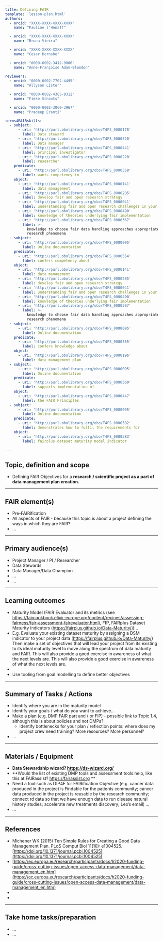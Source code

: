 ```yaml
---
title: Defining FAIR
template: 'lesson-plan.html'
authors:
  - orcid: "XXXX-XXXX-XXXX-XXXX"
    name: "Pauline l’Hénaff"

  - orcid: "XXXX-XXXX-XXXX-XXXX"
    name: "Bruna Vieira"

  - orcid: "XXXX-XXXX-XXXX-XXXX"
    name: "Cesar Bernabe"

  - orcid: "0000-0002-3412-9086"
    name: "Anne-Françoise Adam-Blondon"
    
reviewers:
  - orcid: "0000-0002-7702-4495"
    name: "Allyson Lister"

  - orcid: "0000-0002-4385-9312"
    name: "Fieke Schoots"

  - orcid: "0000-0002-3060-3967"
    name: "Pradeep Eranti"

terms4FAIRskills:
  - subject:
      - uri: 'http://purl.obolibrary.org/obo/T4FS_0000178'
        label: Data steward
      - uri: 'http://purl.obolibrary.org/obo/T4FS_0000520'
        label: Data manager
      - uri: 'http://purl.obolibrary.org/obo/T4FS_0000441'
        label: principal investigator
      - uri: 'http://purl.obolibrary.org/obo/T4FS_0000220'
        label: researcher
    predicate:
      - uri: 'http://purl.obolibrary.org/obo/T4FS_0000558'
        label: wants competency in
    object:
      - uri: 'http://purl.obolibrary.org/obo/T4FS_0000141'
        label: data management
      - uri: 'http://purl.obolibrary.org/obo/T4FS_0000285'
        label: develop fair and open research strategy
      - uri: 'http://purl.obolibrary.org/obo/T4FS_0000041'
        label: understanding fair and open research challenges in your organization
      - uri: 'http://purl.obolibrary.org/obo/T4FS_0000490'
        label: knowledge of theories underlying fair implementation
      - uri: 'http://purl.obolibrary.org/obo/T4FS_0000367'
        label: >-
          knowledge to choose fair data handling approaches appropriate to the
          research phenomena
  - subject:
      - uri: 'http://purl.obolibrary.org/obo/T4FS_0000095'
        label: Online documentation
    predicate:
      - uri: 'http://purl.obolibrary.org/obo/T4FS_0000554'
        label: confers competency about
    object:
      - uri: 'http://purl.obolibrary.org/obo/T4FS_0000141'
        label: data management
      - uri: 'http://purl.obolibrary.org/obo/T4FS_0000285'
        label: develop fair and open research strategy
      - uri: 'http://purl.obolibrary.org/obo/T4FS_0000041'
        label: understanding fair and open research challenges in your organization
      - uri: 'http://purl.obolibrary.org/obo/T4FS_0000490'
        label: knowledge of theories underlying fair implementation
      - uri: 'http://purl.obolibrary.org/obo/T4FS_0000367'
        label: >-
          knowledge to choose fair data handling approaches appropriate to the
          research phenomena
  - subject:
      - uri: 'http://purl.obolibrary.org/obo/T4FS_0000095'
        label: Online documentation
    predicate:
      - uri: 'http://purl.obolibrary.org/obo/T4FS_0000555'
        label: confers knowledge about
    object:
      - uri: 'http://purl.obolibrary.org/obo/T4FS_0000196'
        label: data management plan
  - subject:
      - uri: 'http://purl.obolibrary.org/obo/T4FS_0000095'
        label: Online documentation
    predicate:
      - uri: 'http://purl.obolibrary.org/obo/T4FS_0000560'
        label: supports implementation of
    object:
      - uri: 'http://purl.obolibrary.org/obo/T4FS_0000447'
        label: the FAIR Principles
  - subject:
      - uri: 'http://purl.obolibrary.org/obo/T4FS_0000095'
        label: Online documentation
    predicate:
      - uri: 'http://purl.obolibrary.org/obo/T4FS_0000582'
        label: demonstrates how to fulfil the requirements for
    object:
      - uri: 'http://purl.obolibrary.org/obo/T4FS_0000583'
        label: fairplus dataset maturity model indicator

--- 
```



## Topic, definition and scope

* Defining FAIR Objectives for a **research / scientific project as a part of data management plan creation.**

---

## FAIR element(s)

* Pre-FAIRification
* All aspects of FAIR - because this topic is about a project defining the ways in which they are FAIR?
* …

---

## Primary audience(s)

* Project Manager / PI / Researcher
* Data Stewards
* Data Manager/Data Champion
* …
* …

---

## Learning outcomes

* Maturity Model (FAIR Evaluator and its metrics (see https://faircookbook.elixir-europe.org/content/recipes/assessing-fairness/fair-assessment-fairevaluator.html), FIP, FAIRplus Dataset Maturity Indicators (https://fairplus.github.io/Data-Maturity/))…
* E.g. Evaluate your existing dataset maturity by assigning a DSM indicator to your project data (https://fairplus.github.io/Data-Maturity/) Then make a set of objectives that will lead your project from its existing to its ideal maturity level to move along the spectrum of data maturity and FAIR. This will also provide a good exercise in awareness of what the next levels are. This will also provide a good exercise in awareness of what the next levels are.
* 
* Use tooling from goal modelling to define better objectives

---

## Summary of Tasks / Actions

* Identify where you are in the maturity model
* Identify your goals / what do you want to achieve…
* Make a plan (e.g. DMP FAIR part and / or FIP) - possible link to Topic 1.4, although this is about policies and not DMPs?
    * Identify bottlenecks for your plan / reflection points: where does my project crew need training? More resources? More personnel?
* …

---

## Materials / Equipment

* **Data Stewardship wizard? https://ds-wizard.org/**
* **Would the list of existing DMP tools and assessment tools help, like this at FAIRassist? https://fairassist.org **
* Need a tool such as DIP4F for FAIRification Objective (e.g. cancer data produced in the project is Findable for the patients community; cancer data produced in the project is reusable by the research community; connect rd data so that we have enough data to run disease natural history studies; accelerate new treatments discovery; Leo’s email) …
* …

---

## References

* Michener WK (2015) Ten Simple Rules for Creating a Good Data Management Plan. PLoS Comput Biol 11(10): e1004525. [https://doi.org/10.1371/journal.pcbi.1004525](https://doi.org/10.1371/journal.pcbi.1004525)
* [https://ec.europa.eu/research/participants/docs/h2020-funding-guide/cross-cutting-issues/open-access-data-management/data-management_en.htm](https://ec.europa.eu/research/participants/docs/h2020-funding-guide/cross-cutting-issues/open-access-data-management/data-management_en.htm)
* 
* 

---

## Take home tasks/preparation

* …
* …

